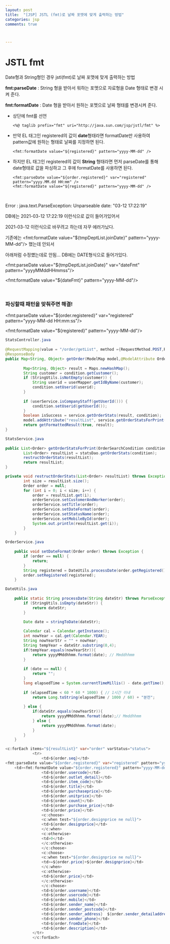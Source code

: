 ```yaml
---
layout: post
title:  "[JSP] JSTL (fmt)로 날짜 포맷에 맞게 출력하는 방법"
categories: jsp
comments: true



---
```


# JSTL fmt

Date형과 String형인 경우 jstl(fmt)로 날짜 포맷에 맞게 출력하는 방법

**fmt:parseDate** : String 형을 받아서 워하는 포멧으로 자료형을 Date 형태로 변경 시켜 준다.

**fmt:formatDate** : Date 형을 받아서 원하는 포멧으로 날짜 형태를 변경시켜 준다.

* 상단에 fmt를 선언

  ````
  <%@ taglib prefix="fmt" uri="http://java.sun.com/jsp/jstl/fmt" %>
  ````

* 만약 EL 태그인 registered의 값이 **date**형태라면 formatDate만 사용하여 pattern값에 원하는 형태로 날짜를 지정하면 된다.

  ````
  <fmt:formatDate value="${registered}" pattern="yyyy-MM-dd" />
  ````

* 하지만 EL 태그인 registered의 값이 **String** 형태라면 먼저 parseDate를 통해 date형태로 값을 파싱하고 그 후에 formatDate를 사용하면 된다.

  ````
  <fmt:parseDate value="${order.registered}" var="registered" pattern="yyyy.MM.dd HH:mm" />
  <fmt:formatDate value="${registered}" pattern="yyyy-MM-dd" />
  ````

<br/>

Error : java.text.ParseException: Unparseable date: "03-12 17:22:19" 

DB에는 2021-03-12 17:22:19 이런식으로 값이 들어가있어서 

2021-03-12 이런식으로 바꾸려고 하는데 자꾸 에러가났다.

기존에는 <fmt:formatDate value="${tmpDeptList.joinDate}" pattern="yyyy-MM-dd"/> 했는데 안되서

아래처럼 수정헀는데로 안됨... DB에는 DATE형식으로 들어가있다.

<fmt:parseDate value="${tmpDeptList.joinDate}" var="dateFmt" pattern="yyyyMMddHHmmss"/>

<fmt:formatDate value="${dateFmt}"  pattern="yyyy-MM-dd"/>

<br/>

### **파싱할때 패턴을 맞춰주면 해결!**

<fmt:parseDate value="${order.registered}" var="registered" pattern="yyyy-MM-dd HH:mm:ss"/>

<fmt:formatDate value="${registered}"  pattern="yyyy-MM-dd"/>

````java
StatsController.java
    
@RequestMapping(value = "/order/getList", method ={RequestMethod.POST,RequestMethod.GET})
@ResponseBody	
public Map<String, Object> getOrder(ModelMap model,@ModelAttribute OrderSearchCondition condition , HttpSession session) throws Exception {
		
		Map<String, Object> result = Maps.newHashMap();
		String customer = condition.getCustomer();
		if (StringUtils.isNotEmpty(customer)) {
			String userid = userMapper.getIdByName(customer);
			condition.setUserid(userid);
		}
		
		if (userService.isCompanyStaff(getUserId())) {
			condition.setUserid(getUserId());
		}
		boolean isSuccess = service.getOrderStats(result, condition);
		model.addAttribute("resultList", service.getOrderStatsForPrint(condition));
		return getFormattedResult(true, result);
}
````

````java
StatsService.java
    
public List<Order> getOrderStatsForPrint(OrderSearchCondition condition) throws Exception {
		List<Order> resultList = statsDao.getOrderStats(condition);
		restructOrderStats(resultList);		
		return resultList;
}

private void restructOrderStats(List<Order> resultList) throws Exception {
		int size = resultList.size();
		Order order = null;
		for (int i = 0; i < size; i++) {
			order = resultList.get(i);
			orderService.setCustomerAndWorker(order);
			orderService.setTitle(order);
			orderService.setDateFormat(order);
			orderService.setStatusName(order);
			orderService.setMobileById(order);
			System.out.println(resultList.get(i));
		}
	}
````



````java
OrderService.java
    
    public void setDateFormat(Order order) throws Exception {
    	if (order == null) {
    		return;
    	}
    	String registered = DateUtils.processDate(order.getRegistered());
    	order.setRegistered(registered);
    }

````



````java
DateUtils.java
    
    public static String processDate(String dateStr) throws ParseException {
		if (StringUtils.isEmpty(dateStr)) {
			return dateStr;
		}
		
		Date date = stringToDate(dateStr);

		Calendar cal = Calendar.getInstance();
		int nowYear = cal.get(Calendar.YEAR);
		String nowYearStr = "" + nowYear;
		String tempYear = dateStr.substring(0,4);
		if(tempYear.equals(nowYearStr)){
			return yyyyMMddhhmm.format(date); // Mmddhhmm
		} 
		
		if (date == null) {
			return "";
		}
		long elapsedTime = System.currentTimeMillis() - date.getTime();
		
		if (elapsedTime < 60 * 60 * 1000) { // 1시간 이내
			return Long.toString(elapsedTime / 1000 / 60) + "분전";
			
		} else {
			if(dateStr.equals(nowYearStr)){
				return yyyyMMddhhmm.format(date);// Mmddhhmm
			} else {
				return yyyyMMddhhmm.format(date);
			}
		}
	}
````

````java
<c:forEach items="${resultList}" var="order" varStatus="status">
			<tr>
				<td>${order.seq}</td>
<fmt:parseDate value="${order.registered}" var="registered" pattern="yyyy.MM.dd HH:mm" />
	<td><fmt:formatDate value="${order.registered}" pattern="yyyy-MM-dd" /></td>
				<td>${order.usercode}</td>
				<td>${order.outlet_detail}</td>
				<td>${order.item_code}</td>
				<td>${order.title}</td>
				<td>${order.purchaseprice}</td>
				<td>${order.unitprice}</td>
				<td>${order.count}</td>
				<td>${order.purchase_price}</td>
				<td>${order.price}</td>
				<c:choose>
				<c:when test="${order.designprice ne null}">
				<td>${order.designprice}</td>
				</c:when>
				<c:otherwise>
				<td>0</td>
				</c:otherwise>
				</c:choose>
				<c:choose>
				<c:when test="${order.designprice ne null}">
				<td>=${order.price}+${order.designprice}</td>
				</c:when>
				<c:otherwise>
				<td>${order.price}</td>
				</c:otherwise>
				</c:choose>
				<td>${order.username}</td>
				<td>${order.usercode}</td>
				<td>${order.mobile}</td>
				<td>${order.sender_name}</td>
				<td>${order.sender_postcode}</td>
				<td>${order.sender_address}  ${order.sender_detailaddress}</td>
				<td>${order.sender_phone}</td>
				<td>${order.fromDate}</td>
				<td>${order.description}</td>
			</tr>
			</c:forEach>
````


